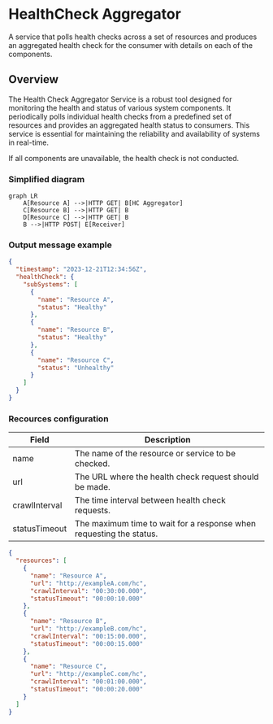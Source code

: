 # HealthCheck Aggregator
A service that polls health checks across a set of resources and produces an aggregated health check for the consumer with details on each of the components.

## Overview
The Health Check Aggregator Service is a robust tool designed for monitoring the health and status of various system components. 
It periodically polls individual health checks from a predefined set of resources and provides an aggregated health status to consumers. 
This service is essential for maintaining the reliability and availability of systems in real-time.

If all components are unavailable, the health check is not conducted.

### Simplified diagram

```mermaid
graph LR
    A[Resource A] -->|HTTP GET| B[HC Aggregator]
    C[Resource B] -->|HTTP GET| B
    D[Resource C] -->|HTTP GET| B
    B -->|HTTP POST| E[Receiver]

```
### Output message example

```json
{
  "timestamp": "2023-12-21T12:34:56Z",
  "healthCheck": {
    "subSystems": [
      {
        "name": "Resource A",
        "status": "Healthy"
      },
      {
        "name": "Resource B",
        "status": "Healthy"
      },
      {
        "name": "Resource C",
        "status": "Unhealthy"
      }
    ]
  }
}
```
### Recources configuration

| Field         | Description                                                                         |
| ------------- | ----------------------------------------------------------------------------------- |
| name          | The name of the resource or service to be checked.                                   |
| url           | The URL where the health check request should be made.                              |
| crawlInterval | The time interval between health check requests.|
| statusTimeout | The maximum time to wait for a response when requesting the status.|


```json
{
  "resources": [
    {
      "name": "Resource A",
      "url": "http://exampleA.com/hc",
      "crawlInterval": "00:30:00.000",  
      "statusTimeout": "00:00:10.000"   
    },
    {
      "name": "Resource B",
      "url": "http://exampleB.com/hc",
      "crawlInterval": "00:15:00.000", 
      "statusTimeout": "00:00:15.000"  
    },
    {
      "name": "Resource C",
      "url": "http://exampleC.com/hc",
      "crawlInterval": "00:01:00.000",  
      "statusTimeout": "00:00:20.000"
    }
  ]
}
```
